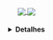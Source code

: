 <p align="center">
  <a href="https://github.com/gladsonsimoes"/>
    <img
      align="center"
      height="140em"
      src="https://github-readme-stats.vercel.app/api?username=gladsonsimoes&show_icons=true&include_all_commits=true&count_private=false&theme=tokyonight"
    />
  </a>
<a href="https://github.com/gladsonsimoes">
    <img
      align="center"
      height="140em"
      src="https://github-readme-stats.vercel.app/api/top-langs/?username=gladsonsimoes&show_icons=true&include_all_commits=true&count_private=true&layout=compact&theme=tokyonight"
    />
  </a>

</p>

<h4 align="center">
<details>
<summary> Detalhes </summary>
  
  <h1 align="height"><img src="https://media.giphy.com/media/hvRJCLFzcasrR4ia7z/giphy.gif" width="25px">Olá meu nome é Gladson <img align="right" alt="JAVA" height="31" width="40" src="https://github.com/devicons/devicon/blob/master/icons/java/java-original.svg">  </h1></img>
  
  <p align="left"> 
  Recetemente estou cursando programação
  </p>
  
  <p align="left">
 Linguagens: Java 
  </p>
  
<img src="https://raw.githubusercontent.com/MicaelliMedeiros/micaellimedeiros/master/image/computer-illustration.png" min-width="270px" max-width="270px" width="270px" align="right" alt="Computador iuriCode">
    
